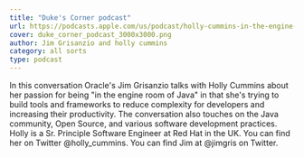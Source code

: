 ```yaml
---
title: "Duke's Corner podcast"
url: https://podcasts.apple.com/us/podcast/holly-cummins-in-the-engine-room-of-java/id1200664984?i=1000606778299
cover: duke_corner_podcast_3000x3000.png
author: Jim Grisanzio and holly cummins
category: all sorts
type: podcast
---
```


In this conversation Oracle's Jim Grisanzio talks with Holly Cummins about her passion for being "in the engine room of Java" in that she's trying to build tools and frameworks to reduce complexity for developers and increasing their productivity. The conversation also touches on the Java community, Open Source, and various software development practices. Holly is a Sr. Principle Software Engineer at Red Hat in the UK. You can find her on Twitter @holly_cummins. You can find Jim at @jimgris on Twitter.